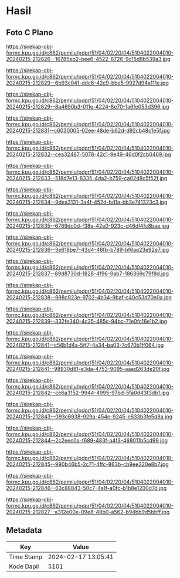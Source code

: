 # Hasil

## Foto C Plano

https://sirekap-obj-formc.kpu.go.id/c862/pemilu/pdpr/51/04/02/20/04/5104022004010-20240215-212826--16785eb2-bee6-4522-8726-9c15d8b539a3.jpg

https://sirekap-obj-formc.kpu.go.id/c862/pemilu/pdpr/51/04/02/20/04/5104022004010-20240215-212829--6b93c041-ddc6-42c9-bbe5-9927d94a111e.jpg

https://sirekap-obj-formc.kpu.go.id/c862/pemilu/pdpr/51/04/02/20/04/5104022004010-20240215-212829--8a4690b3-011e-4224-8e70-1a6fe053d396.jpg

https://sirekap-obj-formc.kpu.go.id/c862/pemilu/pdpr/51/04/02/20/04/5104022004010-20240215-212831--c6030005-02ee-48de-b62d-d92cb48c1e5f.jpg

https://sirekap-obj-formc.kpu.go.id/c862/pemilu/pdpr/51/04/02/20/04/5104022004010-20240215-212832--cea32487-5078-42c1-9e49-46d0f2cb0469.jpg

https://sirekap-obj-formc.kpu.go.id/c862/pemilu/pdpr/51/04/02/20/04/5104022004010-20240215-212833--518d7e13-8335-4da2-b759-ca02d8c5f52f.jpg

https://sirekap-obj-formc.kpu.go.id/c862/pemilu/pdpr/51/04/02/20/04/5104022004010-20240215-212834--9dea3131-3a4f-452d-bd1a-bb3e741323c3.jpg

https://sirekap-obj-formc.kpu.go.id/c862/pemilu/pdpr/51/04/02/20/04/5104022004010-20240215-212835--6789dc0d-f38e-42e0-923c-d46df4fc8bae.jpg

https://sirekap-obj-formc.kpu.go.id/c862/pemilu/pdpr/51/04/02/20/04/5104022004010-20240215-212836--3e618be7-43d4-46fb-b789-bf6ae23e92e7.jpg

https://sirekap-obj-formc.kpu.go.id/c862/pemilu/pdpr/51/04/02/20/04/5104022004010-20240215-212837--89d8730d-1828-4f96-9ab7-186369c79f8d.jpg

https://sirekap-obj-formc.kpu.go.id/c862/pemilu/pdpr/51/04/02/20/04/5104022004010-20240215-212838--998c923e-9702-4b34-9baf-c40c53d70e0a.jpg

https://sirekap-obj-formc.kpu.go.id/c862/pemilu/pdpr/51/04/02/20/04/5104022004010-20240215-212839--332fe340-4c35-485c-94bc-71e0fc16e1b2.jpg

https://sirekap-obj-formc.kpu.go.id/c862/pemilu/pdpr/51/04/02/20/04/5104022004010-20240215-212841--c56b1d4a-5ff7-4a34-ba03-7c670b1ff064.jpg

https://sirekap-obj-formc.kpu.go.id/c862/pemilu/pdpr/51/04/02/20/04/5104022004010-20240215-212841--98930d81-e3da-4753-9095-aaad263de20f.jpg

https://sirekap-obj-formc.kpu.go.id/c862/pemilu/pdpr/51/04/02/20/04/5104022004010-20240215-212842--ce6a3152-9944-4995-97bd-5fa0d43f3db1.jpg

https://sirekap-obj-formc.kpu.go.id/c862/pemilu/pdpr/51/04/02/20/04/5104022004010-20240215-212843--093c6938-929a-454e-9245-e633b3fe5d8a.jpg

https://sirekap-obj-formc.kpu.go.id/c862/pemilu/pdpr/51/04/02/20/04/5104022004010-20240215-212844--2c2eec0a-f689-483f-a4f3-468011b5cd99.jpg

https://sirekap-obj-formc.kpu.go.id/c862/pemilu/pdpr/51/04/02/20/04/5104022004010-20240215-212845--990b46b5-2c71-4ffc-863b-cb9ee320e8b7.jpg

https://sirekap-obj-formc.kpu.go.id/c862/pemilu/pdpr/51/04/02/20/04/5104022004010-20240215-212846--63c88843-50c7-4a1f-a0fc-b1b8e1200d7d.jpg

https://sirekap-obj-formc.kpu.go.id/c862/pemilu/pdpr/51/04/02/20/04/5104022004010-20240215-212827--a312e00e-09e8-48b0-a562-b94bb9d5bbff.jpg


## Metadata

| Key        | Value               |
| ---------- | ------------------- |
| Time Stamp | 2024-02-17 13:05:41 |
| Kode Dapil | 5101                |



